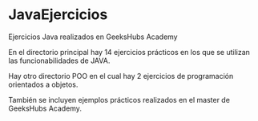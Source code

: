 # JavaEjercicios
Ejercicios Java realizados en GeeksHubs Academy

En el directorio principal hay 14 ejercicios prácticos en los que se utilizan las funcionabilidades de JAVA.

Hay otro directorio POO en el cual hay 2 ejercicios de programación orientados a objetos.

También se incluyen ejemplos prácticos realizados en el master de GeeksHubs Academy.

